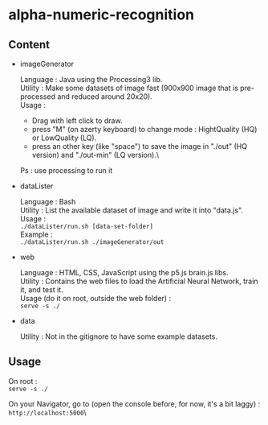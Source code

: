 # alpha-numeric-recognition

## Content

* imageGenerator
  
  Language : Java using the Processing3 lib.\
  Utility : Make some datasets of image fast (900x900 image that is pre-processed and reduced around 20x20).\
  Usage : 
  * Drag with left click to draw.
  * press "M" (on azerty keyboard) to change mode : HightQuality (HQ) or LowQuality (LQ).
  * press an other key (like "space") to save the image in "./out" (HQ version) and "./out-min" (LQ version).\
  
  Ps : use processing to run it

* dataLister
  
  Language : Bash\
  Utility : List the available dataset of image and write it into "data.js".\
  Usage : \
  ```./dataLister/run.sh [data-set-folder]```\
  Example : \
  ```./dataLister/run.sh ./imageGenerator/out```

* web
  
  Language : HTML, CSS, JavaScript using the p5.js brain.js libs.\
  Utility : Contains the web files to load the Artificial Neural Network, train it, and test it.\
  Usage (do it on root, outside the web folder) :\
  ```serve -s ./```

* data
  
  Utility : Not in the gitignore to have some example datasets.

## Usage

On root : \
```serve -s ./```

On your Navigator, go to (open the console before, for now, it's a bit laggy) :\
```http://localhost:5000```\

